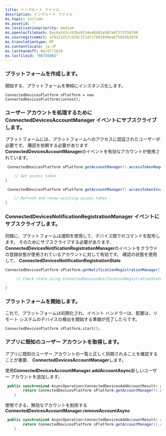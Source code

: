 ```yaml
---
title: インクルード ファイル
description: インクルード ファイル
ms.topic: include
ms.assetid: ''
ms.localizationpriority: medium
ms.openlocfilehash: 0ac6a543cc63be9154e40482e587a8f373f56798
ms.sourcegitcommit: a79123257cd2dc7214fcf691849ea6f56b3b2b70
ms.translationtype: MT
ms.contentlocale: ja-JP
ms.lasthandoff: 06/07/2019
ms.locfileid: "66755803"
---
```

### <a name="create-the-platform"></a>プラットフォームを作成します。


開始する、プラットフォームを単純にインスタンス化します。

`ConnectedDevicesPlatform sPlatform = new ConnectedDevicesPlatform(context);`

### <a name="subscribe-to-connecteddevicesaccountmanager-events-to-handle-the-user-account"></a>ユーザー アカウントを処理するために ConnectedDevicesAccountManager イベントにサブスクライブします。 

プラットフォームには、プラットフォームへのアクセスに認証されたユーザーが必要です。  購読を依頼する必要があります**ConnectedDevicesAccountManager**のイベントを有効なアカウントが使用されています。 

```Java
 ConnectedDevicesPlatform sPlatform.getAccountManager().accessTokenRequested().subscribe((accountManager, args) -> {

    // Get access token
}
```

```Java
 ConnectedDevicesPlatform sPlatform.getAccountManager().accessTokenInvalidated().subscribe((accountManager, args) -> {

    // Refresh and renew existing access token
}
```


### <a name="subscribe-to-connecteddevicesnotificationregistrationmanager-events"></a>ConnectedDevicesNotificationRegistrationManager イベントにサブスクライブします。

同様に、プラットフォームは通知を使用して、デバイス間でのコマンドを配布します。  そのためにサブスクライブする必要があります、 **ConnectedDevicesNotificationRegistrationManager**のイベントをクラウドの登録状態が使用されているアカウントに対して有効です。  確認の状態を使用して、 **ConnectedDevicesNotificationRegistrationState**

```Java
ConnectedDevicesPlatform sPlatform.getNotificationRegistrationManager().notificationRegistrationStateChanged().subscribe((notificationRegistrationManager, args) -> {
    
     // Check state using ConnectedDevicesNotificationRegistrationState enum

}
```
### <a name="start-the-platform"></a>プラットフォームを開始します。
これで、プラットフォームは初期化され、イベント ハンドラーは、配置は、リモート システムのデバイスの検出を開始する準備が完了したらです。  

`ConnectedDevicesPlatform sPlatform.start();`

### <a name="retrieve-user-accounts-known-to-the-app"></a>アプリに既知のユーザー アカウントを取得します。

アプリに既知のユーザー アカウントの一覧と正しく同期されることを確認することが重要、 **ConnectedDevicesAccountManager**します。

使用**ConnectedDevicesAccountManager.addAccountAsync**新しいユーザー アカウントを追加します。

```Java
 public synchronized AsyncOperation<ConnectedDevicesAddAccountResult> addAccountToAccountManagerAsync(ConnectedDevicesAccount account) {
        return ConnectedDevicesPlatform sPlatform.getAccountManager().addAccountAsync(account);
    }
```

使用できる、無効なアカウントを削除する**ConnectedDevicesAccountManager.removeAccountAsync**

```Java
 public synchronized AsyncOperation<ConnectedDevicesAddAccountResult> removeAccountToAccountManagerAsync(ConnectedDevicesAccount account) {
        return ConnectedDevicesPlatform sPlatform.getAccountManager().removeAccountAsync(account);
    }
```
